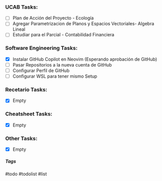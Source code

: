 ### UCAB Tasks:

- [ ] Plan de Acción del Proyecto - Ecología
- [ ] Agregar Parametrizacion de Planos y Espacios Vectoriales- Algebra Lineal
- [ ] Estudiar para el Parcial - Contabilidad Financiera

### Software Engineering Tasks:

- [x] Instalar GitHub Copilot en Neovim (Esperando aprobación de GitHub)
- [ ] Pasar Repositorios a la nueva cuenta de GitHub
- [ ] Configurar Perfil de GitHub
- [ ] Configurar WSL para tener mismo Setup

### Recetario Tasks:

- [x] Empty

### Cheatsheet Tasks:

- [x] Empty

### Other Tasks:

- [x] Empty

##### Tags

#todo #todolist #list